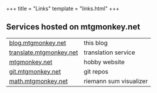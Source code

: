 +++
title = "Links"
template = "links.html"
+++

## Services hosted on mtgmonkey.net

| | |
|-|-|
| [blog.mtgmonkey.net](https://blog.mtgmonkey.net) | this blog |
| [translate.mtgmonkey.net](https://translate.mtgmonkey.net) | translation service |
| [mtgmonkey.net](https://mtgmonkey.net) | hobby website |
| [git.mtgmonkey.net](https://git.mtgmonkey.net) | git repos |
| [math.mtgmonkey.net](https://math.mtgmonkey.net) | riemann sum visualizer |
